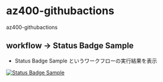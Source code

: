 # az400-githubactions
az400-githubactions

## workflow -> Status Badge Sample 
- Status Badge Sample というワークフローの実行結果を表示

[![Status Badge Sample](https://github.com/yutaka-art/az400-githubactions/actions/workflows/status-badge.yml/badge.svg)](https://github.com/yutaka-art/az400-githubactions/actions/workflows/status-badge.yml)
